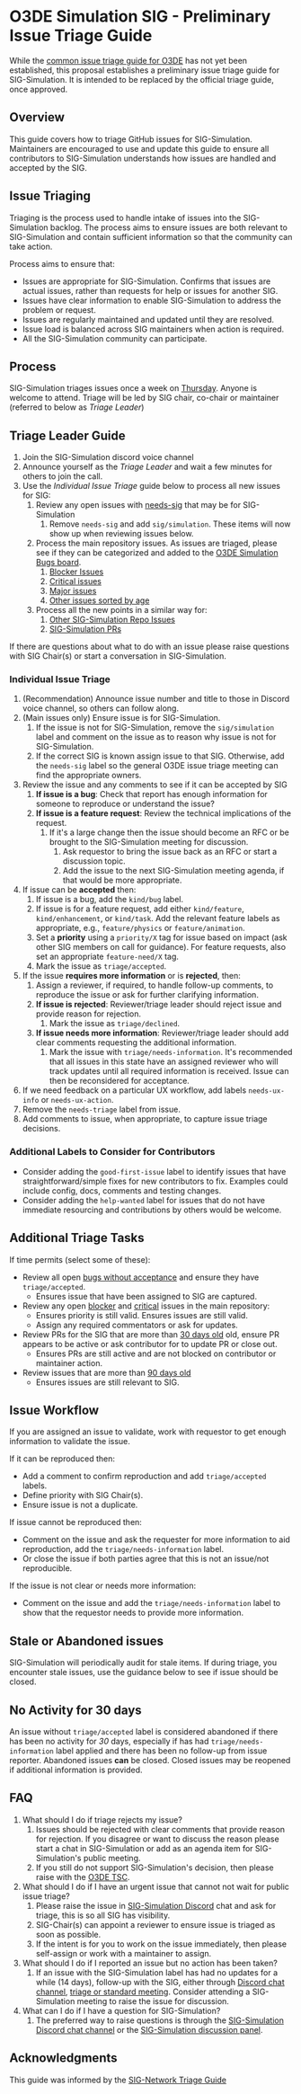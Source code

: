 # O3DE Simulation SIG - Preliminary Issue Triage Guide

While the [common issue triage guide for O3DE](https://github.com/o3de/community/issues/130) has not yet been established, this proposal establishes a preliminary issue triage guide for SIG-Simulation. It is intended to be replaced by the official triage guide, once approved.

## Overview

This guide covers how to triage GitHub issues for SIG-Simulation. Maintainers are encouraged to use and update this guide to ensure all contributors to SIG-Simulation understands how issues are handled and accepted by the SIG.

## Issue Triaging

Triaging is the process used to handle intake of issues into the SIG-Simulation backlog. The process aims to ensure issues are both relevant to SIG-Simulation and contain sufficient information so that the community can take action.

Process aims to ensure that:

* Issues are appropriate for SIG-Simulation. Confirms that issues are actual issues, rather than requests for help or issues for another SIG.
* Issues have clear information to enable SIG-Simulation to address the problem or request.
* Issues are regularly maintained and updated until they are resolved.
* Issue load is balanced across SIG maintainers when action is required.
* All the SIG-Simulation community can participate.

## Process

SIG-Simulation triages issues once a week on [Thursday](https://lists.o3de.org/g/o3de-calendar/calendar). Anyone is welcome to attend. Triage will be led by SIG chair, co-chair or maintainer (referred to below as *Triage Leader*)

## Triage Leader Guide

1. Join the SIG-Simulation discord voice channel
1. Announce yourself as the *Triage Leader* and wait a few minutes for others to join the call.
1. Use the *Individual Issue Triage* guide below to process all new issues for SIG:
   1. Review any open issues with [needs-sig](https://github.com/search?q=org%3Ao3de+is%3Aissue+label%3Asig%2Fsimulation+label%3Aneeds-sig) that may be for SIG-Simulation
        1. Remove `needs-sig` and add `sig/simulation`. These items will now show up when reviewing issues below.
   2. Process the main repository issues. As issues are triaged, please see if they can be categorized and added to the [O3DE Simulation Bugs board](https://github.com/orgs/o3de/projects/26/views/1?groupedBy%5BcolumnId%5D=25435410).
        1. [Blocker Issues](https://github.com/search?q=org%3Ao3de+is%3Aissue+is%3Aopen+label%3Asig%2Fsimulation+label%3Aneeds-triage++sort%3Acreated-asc+label%3Apriority%2Fblocker)
        2. [Critical issues](https://github.com/search?q=org%3Ao3de+is%3Aissue+is%3Aopen+label%3Asig%2Fsimulation+label%3Aneeds-triage++sort%3Acreated-asc+label%3Apriority%2Fcritical)
        4. [Major issues](https://github.com/search?q=org%3Ao3de+is%3Aissue+is%3Aopen+label%3Asig%2Fsimulation+label%3Aneeds-triage++sort%3Acreated-asc+label%3Apriority%2Fmajor)
        5. [Other issues sorted by age](https://github.com/search?q=org%3Ao3de+is%3Aissue+is%3Aopen+label%3Asig%2Fsimulation+label%3Aneeds-triage++sort%3Acreated-asc)
   3. Process all the new points in a similar way for:
        1. [Other SIG-Simulation Repo Issues](https://github.com/search?q=repo%3Ao3de%2Fsig-simulation+repo%3A%2Fo3de%2FPhysX+repo%3Ao3de%2FROSConDemo+repo%3Ao3de%2FRobotVacuumSample+is%3Aissue+is%3Aopen+sort%3Acreated-desc)
        2. [SIG-Simulation PRs](https://github.com/o3de/sig-simulation/pulls)

If there are questions about what to do with an issue please raise questions with SIG Chair(s) or start a conversation in SIG-Simulation.

### Individual Issue Triage

1. (Recommendation) Announce issue number and title to those in Discord voice channel, so others can follow along.
1. (Main issues only) Ensure issue is for SIG-Simulation.
   1. If the issue is not for SIG-Simulation, remove the `sig/simulation` label and comment on the issue as to reason why issue is not for SIG-Simulation.
   2. If the correct SIG is known assign issue to that SIG. Otherwise, add the `needs-sig` label so the general O3DE issue triage meeting can find the appropriate owners.
1. Review the issue and any comments to see if it can be accepted by SIG
   1. **If issue is a bug**: Check that report has enough information for someone to reproduce or understand the issue?
   2. **If issue is a feature request**: Review the technical implications of the request.
      1. If it's a large change then the issue should become an RFC or be brought to the SIG-Simulation meeting for discussion.
         1. Ask requestor to bring the issue back as an RFC or start a discussion topic.
         2. Add the issue to the next SIG-Simulation meeting agenda, if that would be more appropriate.
1. If issue can be **accepted** then:
   1. If issue is a bug, add the `kind/bug` label.
   1. If issue is for a feature request, add either `kind/feature`, `kind/enhancement`, or `kind/task`. Add the relevant feature labels as appropriate, e.g., `feature/physics` or `feature/animation`.
   1. Set a **priority** using a `priority/X` tag  for issue based on impact (ask other SIG members on call for guidance).  For feature requests, also set an appropriate `feature-need/X` tag.
   1. Mark the issue as `triage/accepted`.
1. If the issue **requires more information** or is **rejected**, then:
   1. Assign a reviewer, if required, to handle follow-up comments, to reproduce the issue or ask for further clarifying information.
   1. **If issue is rejected**: Reviewer/triage leader should reject issue and provide reason for rejection.
      1. Mark the issue as `triage/declined`.
   1. **If issue needs more information**: Reviewer/triage leader should add clear comments requesting the additional information.
      1. Mark the issue with `triage/needs-information`. It's recommended that all issues in this state have an assigned reviewer who will track updates until all required information is received. Issue can then be reconsidered for acceptance.
1. If we need feedback on a particular UX workflow, add labels `needs-ux-info` or `needs-ux-action`.
1. Remove the `needs-triage` label from issue.
1. Add comments to issue, when appropriate, to capture issue triage decisions.

### Additional Labels to Consider for Contributors

* Consider adding the `good-first-issue` label to identify issues that have straightforward/simple fixes for new contributors to fix. Examples could include config, docs, comments and testing changes.
* Consider adding the `help-wanted` label for issues that do not have immediate resourcing and contributions by others would be welcome.

## Additional Triage Tasks

If time permits (select some of these):

* Review all open [bugs without acceptance](https://github.com/o3de/o3de/issues?q=is%3Aissue+is%3Aopen+label%3Asig%2Fsimulation+-label%3Atriage%2Faccepted) and ensure they have `triage/accepted`.
  * Ensures issue that have been assigned to SIG are captured.
* Review any open [blocker](https://github.com/o3de/o3de/issues?q=is%3Aissue+is%3Aopen+label%3Asig%2Fsimulation+label%3Apriority%2Fblocker) and [critical](https://github.com/o3de/o3de/issues?q=is%3Aissue+is%3Aopen+label%3Asig%2Fsimulation+label%3Apriority%2Fcritical) issues in the main repository:
  * Ensures priority is still valid. Ensures issues are still valid.
  * Assign any required commentators or ask for updates.
* Review PRs for the SIG that are more than [30 days old](https://github.com/o3de/o3de/pulls?q=is%3Apr+is%3Aopen+label%3Asig%2Fsimulation+sort%3Acreated-asc) old, ensure PR appears to be active or ask contributor for to update PR or close out.
  * Ensures PRs are still active and are not blocked on contributor or maintainer action.
* Review issues that are more than [90 days old](https://github.com/o3de/o3de/issues?q=is%3Aissue+is%3Aopen+label%3Asig%2Fsimulation+sort%3Acreated-asc)
  * Ensures issues are still relevant to SIG.

## Issue Workflow

If you are assigned an issue to validate, work with requestor to get enough information to validate the issue.

If it can be reproduced then:

* Add a comment to confirm reproduction and add `triage/accepted` labels.
* Define priority with SIG Chair(s).
* Ensure issue is not a duplicate.

If issue cannot be reproduced then:

* Comment on the issue and ask the requester for more information to aid reproduction, add the `triage/needs-information` label.
* Or close the issue if both parties agree that this is not an issue/not reproducible.

If the issue is not clear or needs more information:

* Comment on the issue and add the `triage/needs-information` label to show that the requestor needs to provide more information.

## Stale or Abandoned issues

SIG-Simulation will periodically audit for stale items. If during triage, you encounter stale issues, use the guidance below to see if issue should be closed.

## No Activity for 30 days

An issue without `triage/accepted` label is considered abandoned if there has been no activity for *30* days, especially if has had `triage/needs-information` label applied and there has been no follow-up from issue reporter.  Abandoned issues **can** be closed. Closed issues may be reopened if additional information is provided.

## FAQ

1. What should I do if triage rejects my issue?
   1. Issues should be rejected with clear comments that provide reason for rejection. If you disagree or want to discuss the reason please start a chat in SIG-Simulation or add as an agenda item for SIG-Simulation's public meeting.
   2. If you still do not support SIG-Simulation's decision, then please raise with the [O3DE TSC](https://github.com/o3de/tsc).
2. What should I do if I have an urgent issue that cannot not wait for public issue triage?
   1. Please raise the issue in [SIG-Simulation Discord](https://discord.gg/6nSYcUBaR3) chat and ask for triage, this is so all SIG has visibility.
   2. SIG-Chair(s) can appoint a reviewer to ensure issue is triaged as soon as possible.
   3. If the intent is for you to work on the issue immediately, then please self-assign or work with a maintainer to assign.
3. What should I do if I reported an issue but no action has been taken?
   1. If an issue with the SIG-Simulation label has had no updates for a while (14 days), follow-up with the SIG, either through [Discord chat channel](https://discord.gg/6nSYcUBaR3), [triage or standard meeting](https://lists.o3de.org/g/o3de-calendar/calendar). Consider attending a SIG-Simulation meeting to raise the issue for discussion.
4. What can I do if I have a question for SIG-Simulation?
    1. The preferred way to raise questions is through the [SIG-Simulation Discord chat channel](https://discord.gg/6nSYcUBaR3) or the [SIG-Simulation discussion panel](https://github.com/o3de/sig-simulation/discussions).

## Acknowledgments

This guide was informed by the [SIG-Network Triage Guide](https://raw.githubusercontent.com/o3de/sig-network/main/TRIAGE_GUIDE.md)
